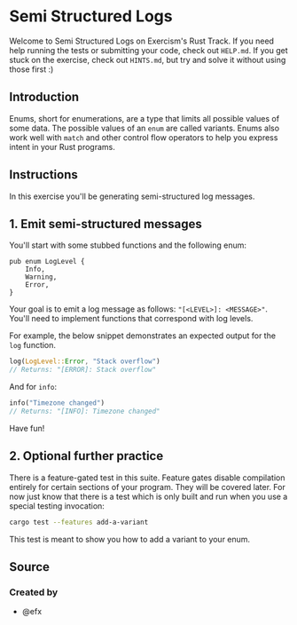 # Semi Structured Logs

Welcome to Semi Structured Logs on Exercism's Rust Track.
If you need help running the tests or submitting your code, check out `HELP.md`.
If you get stuck on the exercise, check out `HINTS.md`, but try and solve it without using those first :)

## Introduction

Enums, short for enumerations, are a type that limits all possible values of some data. The possible values of an `enum` are called variants.
Enums also work well with `match` and other control flow operators to help you express intent in your Rust programs.

## Instructions

In this exercise you'll be generating semi-structured log messages.

## 1. Emit semi-structured messages

You'll start with some stubbed functions and the following enum:

```rust#[derive(Clone, PartialEq, Debug)]
pub enum LogLevel {
    Info,
    Warning,
    Error,
}
```

Your goal is to emit a log message as follows: `"[<LEVEL>]: <MESSAGE>"`.
You'll need to implement functions that correspond with log levels.

For example, the below snippet demonstrates an expected output for the `log` function.

```rust
log(LogLevel::Error, "Stack overflow")
// Returns: "[ERROR]: Stack overflow"
```

And for `info`:

```rust
info("Timezone changed")
// Returns: "[INFO]: Timezone changed"
```

Have fun!

## 2. Optional further practice

There is a feature-gated test in this suite.
Feature gates disable compilation entirely for certain sections of your program.
They will be covered later.
For now just know that there is a test which is only built and run when you use a special testing invocation:

```sh
cargo test --features add-a-variant
```

This test is meant to show you how to add a variant to your enum.

## Source

### Created by

- @efx